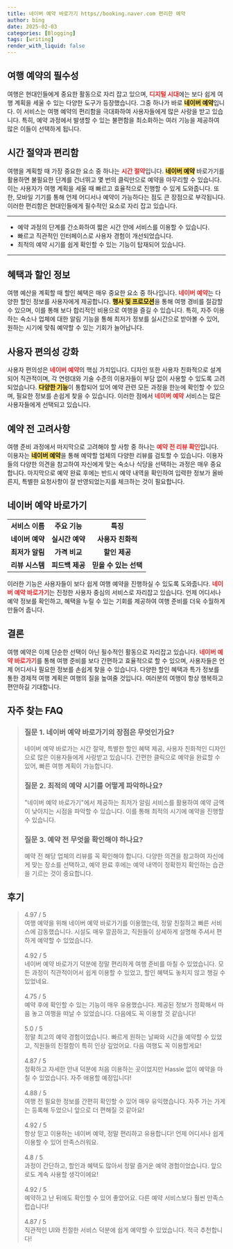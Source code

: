 ```yaml
---
title: 네이버 예약 바로가기 https//booking.naver.com 편리한 예약
author: bing
date: 2025-02-03
categories: [Blogging]
tags: [writing]
render_with_liquid: false
---
```



<h2 id='여행예약의필수성'>여행 예약의 필수성</h2>

<p>여행은 현대인들에게 중요한 활동으로 자리 잡고 있으며, <b><span style="color: #ee2323;">디지털 시대</span></b>에는 보다 쉽게 여행 계획을 세울 수 있는 다양한 도구가 등장했습니다. 그중 하나가 바로 <b><span style="background-color: #ffe066;">네이버 예약</span></b>입니다. 이 서비스는 여행 예약의 편리함을 극대화하여 사용자들에게 많은 사랑을 받고 있습니다. 특히, 예약 과정에서 발생할 수 있는 불편함을 최소화하는 여러 기능을 제공하여 많은 이들이 선택하게 됩니다.</p>

<h2 id='시간절약과편리함'>시간 절약과 편리함</h2>

<p>여행을 계획할 때 가장 중요한 요소 중 하나는 <b><span style="color: #ee2323;">시간 절약</span></b>입니다. <b><span style="background-color: #ffe066;">네이버 예약</span></b> 바로가기를 활용하면 불필요한 단계를 건너뛰고 몇 번의 클릭만으로 예약을 마무리할 수 있습니다. 이는 사용자가 여행 계획을 세울 때 빠르고 효율적으로 진행할 수 있게 도와줍니다. 또한, 모바일 기기를 통해 언제 어디서나 예약이 가능하다는 점도 큰 장점으로 부각됩니다. 이러한 편리함은 현대인들에게 필수적인 요소로 자리 잡고 있습니다.</p>

<hr />

<ul>
    <li>예약 과정의 단계를 간소화하여 짧은 시간 안에 서비스를 이용할 수 있습니다.</li>
    <li>빠르고 직관적인 인터페이스로 사용자 경험이 개선되었습니다.</li>
    <li>최적의 예약 시기를 쉽게 확인할 수 있는 기능이 탑재되어 있습니다.</li>
</ul>

<hr />

<h2 id='혜택과할인정보'>혜택과 할인 정보</h2>

<p>여행 예산을 계획할 때 할인 혜택은 매우 중요한 요소 중 하나입니다. <b><span style="color: #ee2323;">네이버 예약</span></b>는 다양한 할인 정보를 사용자에게 제공합니다. <b><span style="background-color: #ffe066;">행사 및 프로모션</span></b>을 통해 여행 경비를 절감할 수 있으며, 이를 통해 보다 합리적인 비용으로 여행을 즐길 수 있습니다. 특히, 자주 이용하는 숙소나 업체에 대한 알림 기능을 통해 최저가 정보를 실시간으로 받아볼 수 있어, 원하는 시기에 맞춰 예약할 수 있는 기회가 늘어납니다.</p>

<h2 id='편의성강화'>사용자 편의성 강화</h2>

<p>사용자 편의성은 <b><span style="color: #ee2323;">네이버 예약</span></b>의 핵심 가치입니다. 디자인 또한 사용자 친화적으로 설계되어 직관적이며, 각 연령대와 기술 수준의 이용자들이 부담 없이 사용할 수 있도록 고려되었습니다. <b><span style="background-color: #ffe066;">다양한 기능</span></b>이 통합되어 있어 예약 관련 모든 과정을 한눈에 확인할 수 있으며, 필요한 정보를 손쉽게 찾을 수 있습니다. 이러한 점에서 <b><span style="color: #ee2323;">네이버 예약</span></b> 서비스는 많은 사용자들에게 선택되고 있습니다.</p>

<h2 id='예약 고려사항'>예약 전 고려사항</h2>

<p>여행 준비 과정에서 마지막으로 고려해야 할 사항 중 하나는 <b><span style="color: #ee2323;">예약 전 리뷰 확인</span></b>입니다. 이용자는 <b><span style="background-color: #ffe066;">네이버 예약</span></b>을 통해 예약할 업체의 다양한 리뷰를 검토할 수 있습니다. 이용자들의 다양한 의견을 참고하여 자신에게 맞는 숙소나 식당을 선택하는 과정은 매우 중요합니다. 마지막으로 예약 완료 후에는 반드시 예약 내역을 확인하여 입력한 정보가 올바른지, 특별한 요청사항이 잘 반영되었는지를 체크하는 것이 필요합니다.</p>

<h2 id='네이버예약바로가기'>네이버 예약 바로가기</h2>

<table>
    <tr>
        <td style="text-align: center; height: 17px;"><b>서비스 이름</b></td>
        <td style="text-align: center; height: 17px;"><b>주요 기능</b></td>
        <td style="text-align: center; height: 17px;"><b>특징</b></td>
    </tr>
    <tr>
        <td style="text-align: center; height: 17px;"><b>네이버 예약</b></td>
        <td style="text-align: center; height: 17px;"><b>실시간 예약</b></td>
        <td style="text-align: center; height: 17px;"><b>사용자 친화적</b></td>
    </tr>
    <tr>
        <td style="text-align: center; height: 17px;"><b>최저가 알림</b></td>
        <td style="text-align: center; height: 17px;"><b>가격 비교</b></td>
        <td style="text-align: center; height: 17px;"><b>할인 제공</b></td>
    </tr>
    <tr>
        <td style="text-align: center; height: 17px;"><b>리뷰 시스템</b></td>
        <td style="text-align: center; height: 17px;"><b>피드백 제공</b></td>
        <td style="text-align: center; height: 17px;"><b>믿을 수 있는 선택</b></td>
    </tr>
</table>

<p>이러한 기능은 사용자들이 보다 쉽게 여행 예약을 진행하실 수 있도록 도와줍니다. <b><span style="color: #ee2323;">네이버 예약 바로가기</span></b>는 진정한 사용자 중심의 서비스로 자리잡고 있습니다. 언제 어디서나 예약 정보를 확인하고, 혜택을 누릴 수 있는 기회를 제공하여 여행 준비를 더욱 수월하게 만들어 줍니다.</p>

<h2 id='결론'>결론</h2>

<p>여행 예약은 이제 단순한 선택이 아닌 필수적인 활동으로 자리잡고 있습니다. <b><span style="color: #ee2323;">네이버 예약 바로가기</span></b>를 통해 여행 준비를 보다 간편하고 효율적으로 할 수 있으며, 사용자들은 언제 어디서나 필요한 정보를 손쉽게 찾을 수 있습니다. 다양한 할인 혜택과 특가 정보를 통한 경제적 여행 계획은 여행의 질을 높여줄 것입니다. 여러분의 여행이 항상 행복하고 편안하길 기대합니다.</p>


<h2 id='자주_찾는_FAQ'>자주 찾는 FAQ</h2>
<div itemscope="" itemtype="https://schema.org/FAQPage"> 
<blockquote> 
<div itemscope="" itemprop="mainEntity" itemtype="https://schema.org/Question"> 
<h3 itemprop="name">질문 1. 네이버 예약 바로가기의 장점은 무엇인가요?</h3> 
<div itemscope="" itemprop="acceptedAnswer" itemtype="https://schema.org/Answer"> 
<span itemprop="text"> 
<p>네이버 예약 바로가는 시간 절약, 특별한 할인 혜택 제공, 사용자 친화적인 디자인으로 많은 이용자들에게 사랑받고 있습니다. 간편한 클릭으로 예약을 완료할 수 있어, 빠른 여행 계획이 가능합니다.</p> 
</span> 
</div> 
</div> 

<div itemscope="" itemprop="mainEntity" itemtype="https://schema.org/Question"> 
<h3 itemprop="name">질문 2. 최적의 예약 시기를 어떻게 파악하나요?</h3> 
<div itemscope="" itemprop="acceptedAnswer" itemtype="https://schema.org/Answer"> 
<span itemprop="text"> 
<p>"네이버 예약 바로가기"에서 제공하는 최저가 알림 서비스를 활용하여 예약 금액이 낮아지는 시점을 파악할 수 있습니다. 이를 통해 최적의 시기에 예약을 진행할 수 있습니다.</p> 
</span> 
</div> 
</div> 

<div itemscope="" itemprop="mainEntity" itemtype="https://schema.org/Question"> 
<h3 itemprop="name">질문 3. 예약 전 무엇을 확인해야 하나요?</h3> 
<div itemscope="" itemprop="acceptedAnswer" itemtype="https://schema.org/Answer"> 
<span itemprop="text"> 
<p>예약 전 해당 업체의 리뷰를 꼭 확인해야 합니다. 다양한 의견을 참고하여 자신에게 맞는 장소를 선택하고, 예약 완료 후에는 예약 내역이 정확한지 확인하는 습관을 기르는 것이 중요합니다.</p> 
</span> 
</div> 
</div> 
</blockquote> 
</div>
<h2 id='후기'>후기</h2>
<div itemscope itemtype="https://schema.org/Product">
  <blockquote>
  <div itemprop="review" itemscope itemtype="https://schema.org/Review">
      <div itemprop="reviewRating" itemscope itemtype="https://schema.org/Rating"> <span itemprop="ratingValue">4.97</span> / <span itemprop="bestRating">5</span> </div>
      <span itemprop="reviewBody">여행 예약을 위해 네이버 예약 바로가기를 이용했는데, 정말 친절하고 빠른 서비스에 감동했습니다. 시설도 매우 깔끔하고, 직원들이 상세하게 설명해 주셔서 편하게 예약할 수 있었습니다.</span>
  </div>
  <br>
  <div itemprop="review" itemscope itemtype="https://schema.org/Review">
      <div itemprop="reviewRating" itemscope itemtype="https://schema.org/Rating"> <span itemprop="ratingValue">4.92</span> / <span itemprop="bestRating">5</span> </div>
      <span itemprop="reviewBody">네이버 예약 바로가기 덕분에 정말 편리하게 여행 준비를 마칠 수 있었습니다. 모든 과정이 직관적이어서 쉽게 이용할 수 있었고, 할인 혜택도 놓치지 않고 챙길 수 있었네요.</span>
  </div>
  <br>
  <div itemprop="review" itemscope itemtype="https://schema.org/Review">
      <div itemprop="reviewRating" itemscope itemtype="https://schema.org/Rating"> <span itemprop="ratingValue">4.75</span> / <span itemprop="bestRating">5</span> </div>
      <span itemprop="reviewBody">예약 후에 확인할 수 있는 기능이 매우 유용했습니다. 제공된 정보가 정확해서 마음 놓고 여행을 떠날 수 있었습니다. 다음에도 꼭 이용할 것 같습니다!</span>
  </div>
  <br>
  <div itemprop="review" itemscope itemtype="https://schema.org/Review">
      <div itemprop="reviewRating" itemscope itemtype="https://schema.org/Rating"> <span itemprop="ratingValue">5.0</span> / <span itemprop="bestRating">5</span> </div>
      <span itemprop="reviewBody">정말 최고의 예약 경험이었습니다. 빠르게 원하는 날짜와 시간을 예약할 수 있었고, 직원들의 친절함이 특히 인상 깊었어요. 다음 여행도 꼭 이용할게요!</span>
  </div>
  <br>
  <div itemprop="review" itemscope itemtype="https://schema.org/Review">
      <div itemprop="reviewRating" itemscope itemtype="https://schema.org/Rating"> <span itemprop="ratingValue">4.87</span> / <span itemprop="bestRating">5</span> </div>
      <span itemprop="reviewBody">정확하고 자세한 안내 덕분에 처음 이용하는 곳이었지만 Hassle 없이 예약을 마칠 수 있었습니다. 자주 애용할 예정입니다!</span>
  </div>
  <br>
  <div itemprop="review" itemscope itemtype="https://schema.org/Review">
      <div itemprop="reviewRating" itemscope itemtype="https://schema.org/Rating"> <span itemprop="ratingValue">4.88</span> / <span itemprop="bestRating">5</span> </div>
      <span itemprop="reviewBody">여행 전 필요한 정보를 간편히 확인할 수 있어 매우 유익했습니다. 자주 가는 가게는 등록해 두었으니 앞으로 더 편해질 것 같아요!</span>
  </div>
  <br>
  <div itemprop="review" itemscope itemtype="https://schema.org/Review">
      <div itemprop="reviewRating" itemscope itemtype="https://schema.org/Rating"> <span itemprop="ratingValue">4.92</span> / <span itemprop="bestRating">5</span> </div>
      <span itemprop="reviewBody">항상 믿고 이용하는 네이버 예약, 정말 편리하고 유용합니다! 언제 어디서나 쉽게 이용할 수 있어 만족스러워요.</span>
  </div>
  <br>
  <div itemprop="review" itemscope itemtype="https://schema.org/Review">
      <div itemprop="reviewRating" itemscope itemtype="https://schema.org/Rating"> <span itemprop="ratingValue">4.8</span> / <span itemprop="bestRating">5</span> </div>
      <span itemprop="reviewBody">과정이 간단하고, 할인과 혜택도 많아서 정말 즐거운 예약 경험이었습니다. 앞으로도 계속 사용할 생각이에요!</span>
  </div>
  <br>
  <div itemprop="review" itemscope itemtype="https://schema.org/Review">
      <div itemprop="reviewRating" itemscope itemtype="https://schema.org/Rating"> <span itemprop="ratingValue">4.92</span> / <span itemprop="bestRating">5</span> </div>
      <span itemprop="reviewBody">예약하고 난 뒤에도 확인할 수 있어 좋았어요. 다른 예약 서비스보다 훨씬 만족스럽습니다!</span>
  </div>
  <br>
  <div itemprop="review" itemscope itemtype="https://schema.org/Review">
      <div itemprop="reviewRating" itemscope itemtype="https://schema.org/Rating"> <span itemprop="ratingValue">4.87</span> / <span itemprop="bestRating">5</span> </div>
      <span itemprop="reviewBody">직관적인 UI와 친절한 서비스 덕분에 쉽게 예약할 수 있었습니다. 적극 추천합니다!</span>
  </div>
  </blockquote>
</div>
